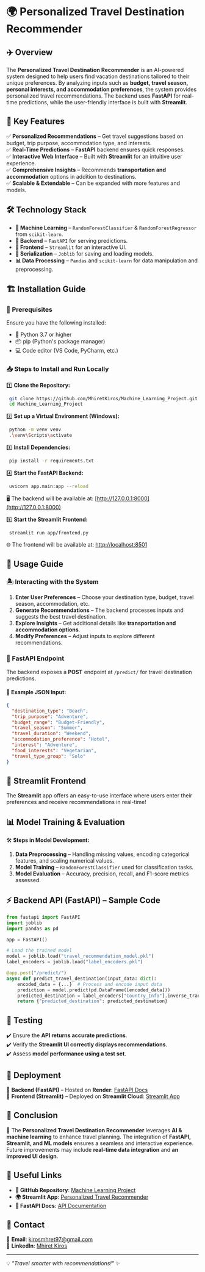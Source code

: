 # 🌍 Personalized Travel Destination Recommender

## ✈️ Overview
The **Personalized Travel Destination Recommender** is an AI-powered system designed to help users find vacation destinations tailored to their unique preferences. By analyzing inputs such as **budget, travel season, personal interests, and accommodation preferences**, the system provides personalized travel recommendations. The backend uses **FastAPI** for real-time predictions, while the user-friendly interface is built with **Streamlit**.

## 🚀 Key Features
✅ **Personalized Recommendations** – Get travel suggestions based on budget, trip purpose, accommodation type, and interests.  
✅ **Real-Time Predictions** – **FastAPI** backend ensures quick responses.  
✅ **Interactive Web Interface** – Built with **Streamlit** for an intuitive user experience.  
✅ **Comprehensive Insights** – Recommends **transportation and accommodation** options in addition to destinations.  
✅ **Scalable & Extendable** – Can be expanded with more features and models.  

## 🛠️ Technology Stack
- **🤖 Machine Learning** – `RandomForestClassifier` & `RandomForestRegressor` from `scikit-learn`.
- **🔧 Backend** – `FastAPI` for serving predictions.
- **🎨 Frontend** – `Streamlit` for an interactive UI.
- **💾 Serialization** – `Joblib` for saving and loading models.
- **📊 Data Processing** – `Pandas` and `scikit-learn` for data manipulation and preprocessing.

## 🏗️ Installation Guide

### 📌 Prerequisites
Ensure you have the following installed:
- 🐍 Python 3.7 or higher
- 📦 pip (Python's package manager)
- 💻 Code editor (VS Code, PyCharm, etc.)

### 📥 Steps to Install and Run Locally
1️⃣ **Clone the Repository:**
```bash
 git clone https://github.com/MhiretKiros/Machine_Learning_Project.git
 cd Machine_Learning_Project
```
2️⃣ **Set up a Virtual Environment (Windows):**
```bash
 python -m venv venv
 .\venv\Scripts\activate
```
3️⃣ **Install Dependencies:**
```bash
 pip install -r requirements.txt
```
4️⃣ **Start the FastAPI Backend:**
```bash
 uvicorn app.main:app --reload
```
🖥️ The backend will be available at: [http://127.0.0.1:8000](http://127.0.0.1:8000)

5️⃣ **Start the Streamlit Frontend:**
```bash
 streamlit run app/frontend.py
```
🌐 The frontend will be available at: [http://localhost:8501](http://localhost:8501)

## 📌 Usage Guide

### 🏝️ Interacting with the System
1. **Enter User Preferences** – Choose your destination type, budget, travel season, accommodation, etc.
2. **Generate Recommendations** – The backend processes inputs and suggests the best travel destination.
3. **Explore Insights** – Get additional details like **transportation and accommodation options**.
4. **Modify Preferences** – Adjust inputs to explore different recommendations.

### 📡 FastAPI Endpoint
The backend exposes a **POST** endpoint at `/predict/` for travel destination predictions.

#### 📜 Example JSON Input:
```json
{
  "destination_type": "Beach",
  "trip_purpose": "Adventure",
  "budget_range": "Budget-Friendly",
  "travel_season": "Summer",
  "travel_duration": "Weekend",
  "accommodation_preference": "Hotel",
  "interest": "Adventure",
  "food_interests": "Vegetarian",
  "travel_type_group": "Solo"
}
```

## 🎨 Streamlit Frontend
The **Streamlit** app offers an easy-to-use interface where users enter their preferences and receive recommendations in real-time!

## 📊 Model Training & Evaluation
🛠️ **Steps in Model Development:**
1. **Data Preprocessing** – Handling missing values, encoding categorical features, and scaling numerical values.
2. **Model Training** – `RandomForestClassifier` used for classification tasks.
3. **Model Evaluation** – Accuracy, precision, recall, and F1-score metrics assessed.

## ⚡ Backend API (FastAPI) – Sample Code
```python
from fastapi import FastAPI
import joblib
import pandas as pd

app = FastAPI()

# Load the trained model
model = joblib.load("travel_recommendation_model.pkl")
label_encoders = joblib.load("label_encoders.pkl")

@app.post("/predict/")
async def predict_travel_destination(input_data: dict):
    encoded_data = {...}  # Process and encode input data
    prediction = model.predict(pd.DataFrame([encoded_data]))
    predicted_destination = label_encoders["Country_Info"].inverse_transform(prediction)[0]
    return {"predicted_destination": predicted_destination}
```

## 🧪 Testing
✔️ Ensure the **API returns accurate predictions**.  
✔️ Verify the **Streamlit UI correctly displays recommendations**.  
✔️ Assess **model performance using a test set**.  

## 🚀 Deployment
🔹 **Backend (FastAPI)** – Hosted on **Render**: [FastAPI Docs](https://machine-learning-project-11-muoj.onrender.com/docs)  
🔹 **Frontend (Streamlit)** – Deployed on **Streamlit Cloud**: [Streamlit App](https://mhiretkiros-machine-learning-project-app-v7ztrl.streamlit.app/)  

## 🏁 Conclusion
🎯 The **Personalized Travel Destination Recommender** leverages **AI & machine learning** to enhance travel planning. The integration of **FastAPI, Streamlit, and ML models** ensures a seamless and interactive experience. Future improvements may include **real-time data integration** and **an improved UI design**.

## 🔗 Useful Links
- **📂 GitHub Repository**: [Machine Learning Project](https://github.com/MhiretKiros/Machine_Learning_Project)
- **🌍 Streamlit App**: [Personalized Travel Recommender](https://mhiretkiros-machine-learning-project-app-v7ztrl.streamlit.app/)
- **📜 FastAPI Docs**: [API Documentation](https://machine-learning-project-11-muoj.onrender.com/docs)

## 📩 Contact
📧 **Email**: [kirosmhret97@gmail.com](mailto:kirosmhret97@gmail.com)  
🔗 **LinkedIn**: [Mhiret Kiros](https://www.linkedin.com/in/mhret-kiros-8aa2ba332/)  

---
💡 _"Travel smarter with recommendations!"_ ✨

